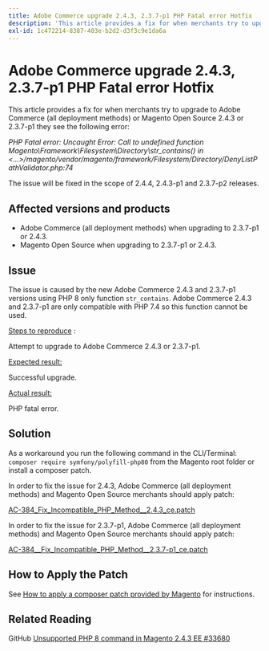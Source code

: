 ```yaml
---
title: Adobe Commerce upgrade 2.4.3, 2.3.7-p1 PHP Fatal error Hotfix
description: 'This article provides a fix for when merchants try to upgrade to Adobe Commerce (all deployment methods) or Magento Open Source 2.4.3 or 2.3.7-p1 they see the following error:'
exl-id: 1c472214-8387-403e-b2d2-d3f3c9e1da6a
---
```

# Adobe Commerce upgrade 2.4.3, 2.3.7-p1 PHP Fatal error Hotfix

This article provides a fix for when merchants try to upgrade to Adobe Commerce (all deployment methods) or Magento Open Source 2.4.3 or 2.3.7-p1 they see the following error:

*PHP Fatal error: Uncaught Error: Call to undefined function Magento\Framework\Filesystem\Directory\str_contains() in <...>/magento/vendor/magento/framework/Filesystem/Directory/DenyListPathValidator.php:74*

The issue will be fixed in the scope of 2.4.4, 2.4.3-p1 and 2.3.7-p2 releases.

## Affected versions and products

* Adobe Commerce (all deployment methods) when upgrading to 2.3.7-p1 or 2.4.3.
* Magento Open Source when upgrading to 2.3.7-p1 or 2.4.3.

## Issue

The issue is caused by the new Adobe Commerce 2.4.3 and 2.3.7-p1 versions using PHP 8 only function `str_contains`. Adobe Commerce 2.4.3 and 2.3.7-p1 are only compatible with PHP 7.4 so this function cannot be used.

 <u>Steps to reproduce</u> :

Attempt to upgrade to Adobe Commerce 2.4.3 or 2.3.7-p1.

<u>Expected result:</u>

Successful upgrade.

<u>Actual result:</u>

PHP fatal error.

## Solution

As a workaround you run the following command in the CLI/Terminal: `composer require symfony/polyfill-php80` from the Magento root folder or install a composer patch.

In order to fix the issue for 2.4.3, Adobe Commerce (all deployment methods) and Magento Open Source merchants should apply patch:

 [AC-384_Fix_Incompatible_PHP_Method__2.4.3_ce.patch](assets/AC-384__Fix_Incompatible_PHP_Method__2.4.3_ce.patch.zip)

In order to fix the issue for 2.3.7-p1, Adobe Commerce (all deployment methods) and Magento Open Source merchants should apply patch:

 [AC-384__Fix_Incompatible_PHP_Method__2.3.7-p1_ce.patch](assets/AC-384__Fix_Incompatible_PHP_Method__2.3.7-p1_ce.patch.zip)

## How to Apply the Patch

See [How to apply a composer patch provided by Magento](/help/how-to/general/how-to-apply-a-composer-patch-provided-by-magento.md) for instructions.

## Related Reading

GitHub [Unsupported PHP 8 command in Magento 2.4.3 EE #33680](https://github.com/magento/magento2/issues/33680)
